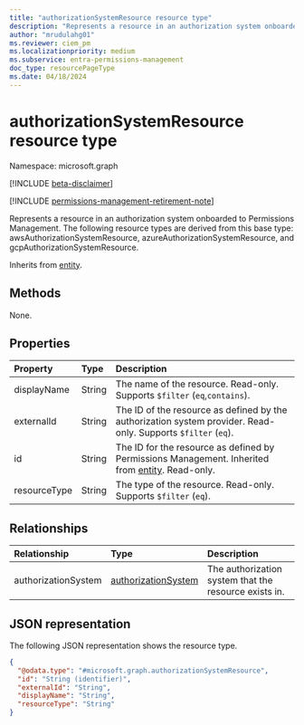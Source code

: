```yaml
---
title: "authorizationSystemResource resource type"
description: "Represents a resource in an authorization system onboarded to Permissions Management."
author: "mrudulahg01"
ms.reviewer: ciem_pm
ms.localizationpriority: medium
ms.subservice: entra-permissions-management
doc_type: resourcePageType
ms.date: 04/18/2024
---
```


# authorizationSystemResource resource type

Namespace: microsoft.graph

[!INCLUDE [beta-disclaimer](../../includes/beta-disclaimer.md)]

[!INCLUDE [permissions-management-retirement-note](../../includes/permissions-management-retirement-note.md)]

Represents a resource in an authorization system onboarded to Permissions Management. The following resource types are derived from this base type: awsAuthorizationSystemResource, azureAuthorizationSystemResource, and gcpAuthorizationSystemResource.

Inherits from [entity](../resources/entity.md).

## Methods
None.

## Properties
|Property|Type|Description|
|:---|:---|:---|
|displayName|String|The name of the resource. Read-only. Supports `$filter` (`eq`,`contains`).|
|externalId|String|The ID of the resource as defined by the authorization system provider. Read-only. Supports `$filter` (`eq`).|
|id|String|The ID for the resource as defined by Permissions Management. Inherited from [entity](../resources/entity.md). Read-only.|
|resourceType|String|The type of the resource. Read-only. Supports `$filter` (`eq`).|

## Relationships
|Relationship|Type|Description|
|:---|:---|:---|
|authorizationSystem|[authorizationSystem](../resources/authorizationsystem.md)|The authorization system that the resource exists in.|

## JSON representation
The following JSON representation shows the resource type.
<!-- {
  "blockType": "resource",
  "keyProperty": "id",
  "@odata.type": "microsoft.graph.authorizationSystemResource",
  "baseType": "microsoft.graph.entity",
  "openType": false
}
-->
``` json
{
  "@odata.type": "#microsoft.graph.authorizationSystemResource",
  "id": "String (identifier)",
  "externalId": "String",
  "displayName": "String",
  "resourceType": "String"
}
```


